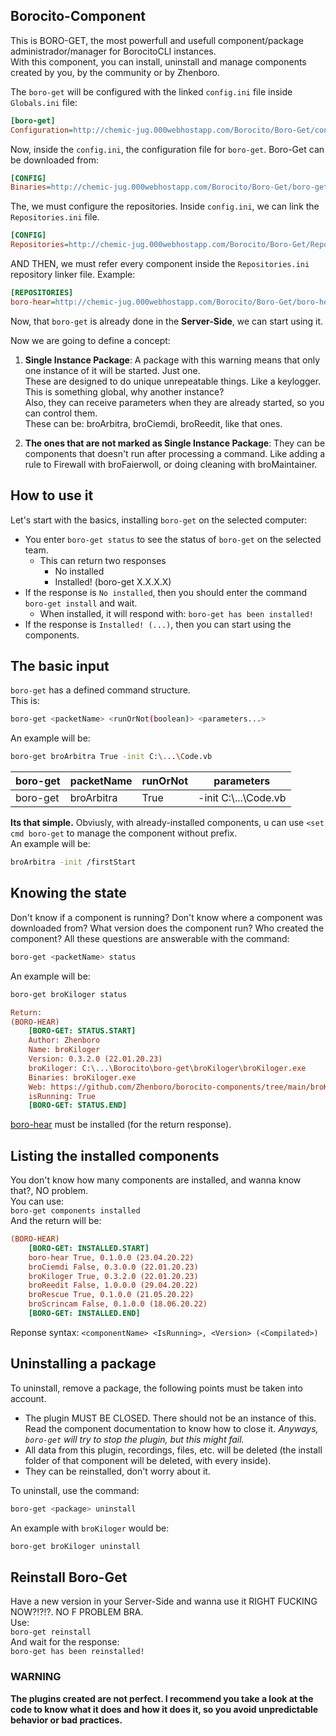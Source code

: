 
## Borocito-Component
This is BORO-GET, the most powerfull and usefull component/package administrador/manager for BorocitoCLI instances.  
With this component, you can install, uninstall and manage components created by you, by the community or by Zhenboro.  

The `boro-get` will be configured with the linked `config.ini` file inside `Globals.ini` file:  
```ini
[boro-get]
Configuration=http://chemic-jug.000webhostapp.com/Borocito/Boro-Get/config.ini
```  
Now, inside the `config.ini`, the configuration file for `boro-get`. Boro-Get can be downloaded from:  
```ini
[CONFIG]
Binaries=http://chemic-jug.000webhostapp.com/Borocito/Boro-Get/boro-get.zip
```  
The, we must configure the repositories. Inside `config.ini`, we can link the `Repositories.ini` file.  
```ini
[CONFIG]
Repositories=http://chemic-jug.000webhostapp.com/Borocito/Boro-Get/Repositories.ini
```  
AND THEN, we must refer every component inside the `Repositories.ini` repository linker file. Example:  
```ini
[REPOSITORIES]
boro-hear=http://chemic-jug.000webhostapp.com/Borocito/Boro-Get/boro-hear.inf
```  
Now, that `boro-get` is already done in the **Server-Side**, we can start using it.  

Now we are going to define a concept:  
1. **Single Instance Package**: A package with this warning means that only one instance of it will be started. Just one.  
These are designed to do unique unrepeatable things. Like a keylogger. This is something global, why another instance?  
Also, they can receive parameters when they are already started, so you can control them.  
These can be: broArbitra, broCiemdi, broReedit, like that ones.  

2. **The ones that are not marked as Single Instance Package**: They can be components that doesn't run after processing a command. Like adding a rule to Firewall with broFaierwoll, or doing cleaning with broMaintainer.

## How to use it
Let's start with the basics, installing `boro-get` on the selected computer:  
- You enter `boro-get status` to see the status of `boro-get` on the selected team.  
	- This can return two responses  
		- No installed  
		- Installed! (boro-get X.X.X.X)  
- If the response is `No installed`, then you should enter the command `boro-get install` and wait.  
	- When installed, it will respond with: `boro-get has been installed!`  
- If the response is `Installed! (...)`, then you can start using the components.  

## The basic input
`boro-get` has a defined command structure.  
This is:  
```sh
boro-get <packetName> <runOrNot(boolean)> <parameters...>
```
An example will be:
```sh
boro-get broArbitra True -init C:\...\Code.vb
```
|boro-get|packetName|runOrNot|parameters|
|--|--|--|--|
|boro-get|broArbitra|True|-init C:\\...\Code.vb

**Its that simple.**
Obviusly, with already-installed components, u can use `<set cmd boro-get` to manage the component without prefix.  
An example will be:  
```sh
broArbitra -init /firstStart
```

## Knowing the state
Don't know if a component is running? Don't know where a component was downloaded from? What version does the component run? Who created the component? All these questions are answerable with the command:  
```sh
boro-get <packetName> status
```
An example will be:  
```bash
boro-get broKiloger status
```
```ini
Return:
(BORO-HEAR)
	[BORO-GET: STATUS.START]
	Author: Zhenboro
	Name: broKiloger
	Version: 0.3.2.0 (22.01.20.23)
	broKiloger: C:\...\Borocito\boro-get\broKiloger\broKiloger.exe
	Binaries: broKiloger.exe
	Web: https://github.com/Zhenboro/borocito-components/tree/main/broKiloger
	isRunning: True
	[BORO-GET: STATUS.END]
```
[boro-hear](https://github.com/Zhenboro/borocito-components/blob/dev/boro-hear/README.md) must be installed (for the return response).

## Listing the installed components
You don't know how many components are installed, and wanna know that?, NO problem.  
You can use:  
`boro-get components installed`  
And the return will be:  
```ini
(BORO-HEAR)
	[BORO-GET: INSTALLED.START]
	boro-hear True, 0.1.0.0 (23.04.20.22)
	broCiemdi False, 0.3.0.0 (22.01.20.23)
	broKiloger True, 0.3.2.0 (22.01.20.23)
	broReedit False, 1.0.0.0 (29.04.20.22)
	broRescue True, 0.1.0.0 (21.05.20.22)
	broScrincam False, 0.1.0.0 (18.06.20.22)
	[BORO-GET: INSTALLED.END]
```
Reponse syntax: `<componentName> <IsRunning>, <Version> (<Compilated>)`  

## Uninstalling a package
To uninstall, remove a package, the following points must be taken into account.
- The plugin MUST BE CLOSED. There should not be an instance of this. Read the component documentation to know how to close it. *Anyways, `boro-get` will try to stop the plugin, but this might fail.*  
- All data from this plugin, recordings, files, etc. will be deleted (the install folder of that component will be deleted, with every inside).  
- They can be reinstalled, don't worry about it.  

To uninstall, use the command:  
```bash
boro-get <package> uninstall
```
An example with `broKiloger` would be:  
```bash
boro-get broKiloger uninstall
```

## Reinstall Boro-Get
Have a new version in your Server-Side and wanna use it RIGHT FUCKING NOW?!?!?. NO F PROBLEM BRA.  
Use:  
`boro-get reinstall`  
And wait for the response:  
`boro-get has been reinstalled!`

### WARNING
**The plugins created are not perfect. I recommend you take a look at the code to know what it does and how it does it, so you avoid unpredictable behavior or bad practices.**
